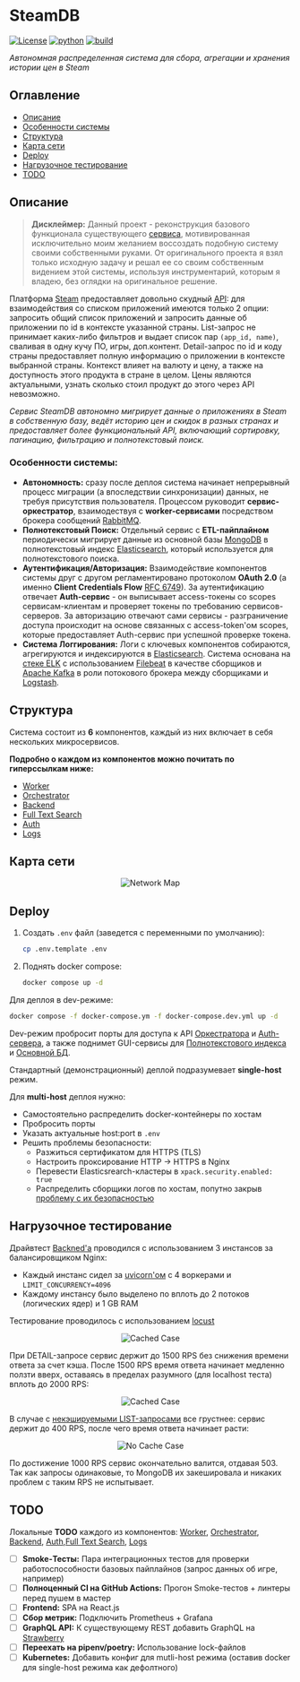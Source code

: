 # SteamDB

[![License](https://img.shields.io/badge/License-MIT-green.svg)](https://opensource.org/licenses/MIT)
[![python](https://img.shields.io/badge/Python-3.12-3776AB.svg?style=flat&logo=python&logoColor=white)](https://www.python.org)
[![build](https://github.com/P90Master/steamdb/workflows/CI/badge.svg)](https://github.com/steamdb/steamdb/actions)

_Автономная распределенная система для сбора, агрегации и хранения истории цен в Steam_

## Оглавление

- [Описание](#описание)
- [Особенности системы](#особенности-системы)
- [Структура](#структура)
- [Карта сети](#карта-сети)
- [Deploy](#deploy)
- [Нагрузочное тестирование](#нагрузочное-тестирование)
- [TODO](#todo)

## Описание

> **Дисклеймер:** Данный проект - реконструкция базового функционала существующего [сервиса](https://steamdb.info), мотивированная исключительно моим желанием воссоздать подобную систему своими собственными руками. От оригинального проекта я взял только исходную задачу и решал ее со своим собственным видением этой системы, используя инструментарий, которым я владею, без оглядки на оригинальное решение.

Платформа [Steam](https://store.steampowered.com) предоставляет довольно скудный [API](https://developer.valvesoftware.com/wiki/Steam_Web_API): для взаимодействия со списком приложений имеются только 2 опции: запросить общий список приложений и запросить данные об приложении по id в контексте указанной страны. List-запрос не принимает каких-либо фильтров и выдает список пар `(app_id, name)`, сваливая в одну кучу ПО, игры, доп.контент. Detail-запрос по id и коду страны предоставляет полную информацию о приложении в контексте выбранной страны. Контекст влияет на валюту и цену, а также на доступность этого продукта в стране в целом. Цены являются актуальными, узнать сколько стоил продукт до этого через API невозможно.

_Сервис SteamDB автономно мигрирует данные о приложениях в Steam в собственную базу, ведёт историю цен и скидок в разных странах и предоставляет более функциональный API, включающий сортировку, пагинацию, фильтрацию и полнотекстовый поиск._

### Особенности системы:

- **Автономность:** сразу после деплоя система начинает непрерывный процесс миграции (а впоследствии синхронизации) данных, не требуя присутствия пользователя. Процессом руководит **сервис-оркестратор**, взаимодествуя с **worker-сервисами** посредством брокера сообщений [RabbitMQ](https://www.rabbitmq.com/).
- **Полнотекстовый Поиск:** Отдельный сервис с **ETL-пайплайном** периодически мигрирует данные из основной базы [MongoDB](https://www.mongodb.com/) в полнотекстовый индекс [Elasticsearch](https://www.elastic.co/), который используется для полнотекстового поиска.
- **Аутентификация/Авторизация:** Взаимодействие компонентов системы друг с другом регламентировано протоколом **OAuth 2.0** (а именно **Client Credentials Flow** [RFC 6749](https://www.rfc-editor.org/rfc/rfc6749#section-1.3.4)). За аутентификацию отвечает **Auth-сервис** - он выписывает access-токены со scopes сервисам-клиентам и проверяет токены по требованию сервисов-серверов. За авторизацию отвечают сами сервисы - разграничение доступа происходит на основе связанных с access-token'ом scopes, которые предоставляет Auth-сервис при успешной проверке токена.
- **Система Логгирования:** Логи с ключевых компонентов собираются, агрегируются и индексируются в [Elasticsearch](https://www.elastic.co/). Система основана на [стеке ELK](https://www.elastic.co/elastic-stack) с использованием [Filebeat](https://www.elastic.co/products/beats/filebeat) в качестве сборщиков и [Apache Kafka](https://kafka.apache.org/) в роли потокового брокера между сборщиками и [Logstash](https://www.elastic.co/products/logstash).

## Структура

Система состоит из **6** компонентов, каждый из них включает в себя нескольких микросервисов.

**Подробно о каждом из компонентов можно почитать по гиперссылкам ниже:**

- [Worker](WORKER.md)
- [Orchestrator](ORCHESTRATOR.md)
- [Backend](BACKEND.md)
- [Full Text Search](FTSEARCH.md)
- [Auth](AUTH.md)
- [Logs](LOGS.md)

## Карта сети

<p align="center">
  <img src="https://github.com/P90Master/steamdb/blob/main/docs/img/network_map.png" alt="Network Map">
</p>

## Deploy

1. Создать `.env` файл (заведется с переменными по умолчанию):

    ```bash
    cp .env.template .env
    ```

2. Поднять docker compose:

    ```bash
    docker compose up -d
    ```

Для деплоя в dev-режиме:

```bash
docker compose -f docker-compose.ym -f docker-compose.dev.yml up -d
```

Dev-режим пробросит порты для доступа к API [Оркестратора](ORCHESTRATOR.md#api) и [Auth-сервера](AUTH.md#общие-сведения), а также поднимет GUI-сервисы для [Полнотекстового индекса](FTSEARCH.md#kibana) и [Основной БД](BACKEND.md#mongo-express).

Стандартный (демонстрационный) деплой подразумевает **single-host** режим.

Для **multi-host** деплоя нужно:
- Самостоятельно распределить docker-контейнеры по хостам
- Пробросить порты
- Указать актуальные host:port в `.env`
- Решить проблемы безопасности:
  - Разжиться сертификатом для HTTPS (TLS)
  - Настроить проксирование HTTP -> HTTPS в Nginx
  - Перевести Elasticsrearch-кластеры в `xpack.security.enabled: true`
  - Распределить сборщики логов по хостам, попутно закрыв [проблему с их безопасностью](LOGS.md#безопасность-а-точнее-ее-отсутствие) 

## Нагрузочное тестирование

Драйвтест [Backned'a](BACKEND.md) проводился с использованием 3 инстансов за балансировщиком Nginx:
- Каждый инстанс сидел за [uvicorn'ом](https://www.uvicorn.org/) c 4 воркерами и `LIMIT_CONCURRENCY=4096`
- Каждому инстансу было выделено по вплоть до 2 потоков (логических ядер) и 1 GB RAM

Тестирование проводилось с использованием [locust](https://locust.io/)

<p align="center">
  <img src="https://github.com/P90Master/steamdb/blob/main/docs/img/stresstest_cached_1.png" alt="Cached Case">
</p>

При DETAIL-запросе сервис держит до 1500 RPS без снижения времени ответа за счет кэша. После 1500 RPS время ответа начинает медленно ползти вверх, оставаясь в пределах разумного (для localhost теста) вплоть до 2000 RPS:

<p align="center">
  <img src="https://github.com/P90Master/steamdb/blob/main/docs/img/stresstest_cached_2.png" alt="Cached Case">
</p>

В случае с [некэшируемыми LIST-запросами](BACKEND.md#мысли-про-кэширование) все грустнее: сервис держит до 400 RPS, после чего время ответа начинает расти:

<p align="center">
  <img src="https://github.com/P90Master/steamdb/blob/main/docs/img/stresstest_nocache.png" alt="No Cache Case">
</p>

По достижение 1000 RPS сервис окончательно валится, отдавая 503. Так как запросы одинаковые, то MongoDB их закешировала и никаких проблем с таким RPS не испытывает.

## TODO

Локальные **TODO** каждого из компонентов: [Worker](WORKER.md#todo), [Orchestrator](ORCHESTRATOR.md#todo), [Backend](BACKEND.md#todo), [Auth](AUTH.md#todo),[Full Text Search](FTSEARCH.md#todo), [Logs](LOGS.md#todo)

- [ ] **Smoke-Тесты:** Пара интеграционных тестов для проверки работоспособности базовых пайплайнов (запрос данных об игре, например)
- [ ] **Полноценный CI на GitHub Actions:** Прогон Smoke-тестов + линтеры перед пушем в мастер
- [ ] **Frontend:** SPA на React.js
- [ ] **Сбор метрик:** Подключить Prometheus + Grafana
- [ ] **GraphQL API:** К существующему REST добавить GraphQL на [Strawberry](https://strawberry.rocks/)
- [ ] **Переехать на pipenv/poetry:** Использование lock-файлов
- [ ] **Kubernetes:** Добавить конфиг для mutli-host режима (оставив docker для single-host режима как дефолтного)